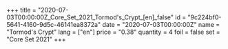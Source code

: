 +++
title = "2020-07-03T00:00:00Z_Core_Set_2021_Tormod's_Crypt_[en]_false"
id = "9c224bf0-5641-4160-9d5c-46141ea8372a"
date = "2020-07-03T00:00:00Z"
name = "Tormod's Crypt"
lang = ["en"]
price = "0.38"
quantity = 4
foil = false
set = "Core Set 2021"
+++
